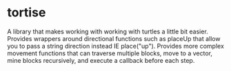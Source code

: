 # tortise
A library that makes working with working with turtles a little bit easier. Provides wrappers around directional functions such as placeUp that allow you to pass a string direction instead IE place("up"). Provides more complex movement functions that can traverse multiple blocks, move to a vector, mine blocks recursively, and execute a callback before each step.
